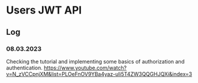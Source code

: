 

# Users JWT API


## Log

### 08.03.2023

Checking the tutorial and implementing some basics of authorization and authentication. https://www.youtube.com/watch?v=N_zVCCpnjXM&list=PLOeFnOV9YBa4yaz-uIi5T4ZW3QQGHJQXi&index=3
